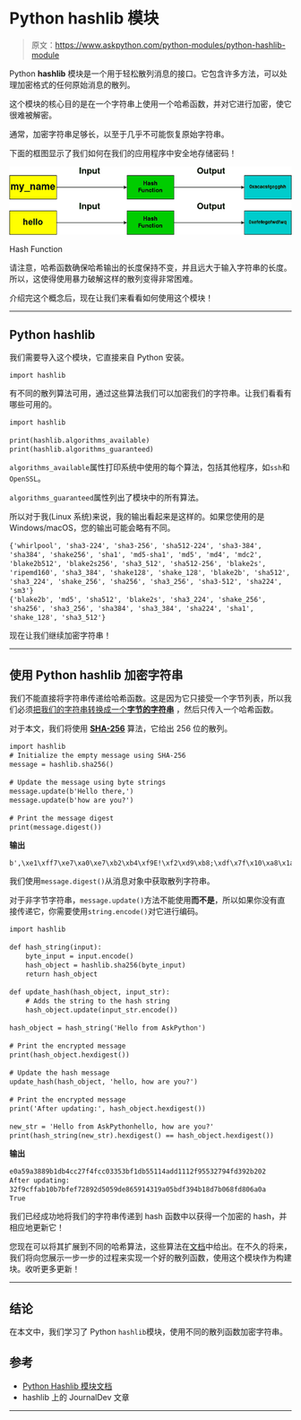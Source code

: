 # Python hashlib 模块

> 原文：<https://www.askpython.com/python-modules/python-hashlib-module>

Python **hashlib** 模块是一个用于轻松散列消息的接口。它包含许多方法，可以处理加密格式的任何原始消息的散列。

这个模块的核心目的是在一个字符串上使用一个哈希函数，并对它进行加密，使它很难被解密。

通常，加密字符串足够长，以至于几乎不可能恢复原始字符串。

下面的框图显示了我们如何在我们的应用程序中安全地存储密码！

![Hash Function](img/dd39459a63065466dc66af826c8541d7.png)

Hash Function

请注意，哈希函数确保哈希输出的长度保持不变，并且远大于输入字符串的长度。所以，这使得使用暴力破解这样的散列变得非常困难。

介绍完这个概念后，现在让我们来看看如何使用这个模块！

* * *

## Python hashlib

我们需要导入这个模块，它直接来自 Python 安装。

```
import hashlib

```

有不同的散列算法可用，通过这些算法我们可以加密我们的字符串。让我们看看有哪些可用的。

```
import hashlib

print(hashlib.algorithms_available)
print(hashlib.algorithms_guaranteed)

```

`algorithms_available`属性打印系统中使用的每个算法，包括其他程序，如`ssh`和`OpenSSL`。

`algorithms_guaranteed`属性列出了模块中的所有算法。

所以对于我(Linux 系统)来说，我的输出看起来是这样的。如果您使用的是 Windows/macOS，您的输出可能会略有不同。

```
{'whirlpool', 'sha3-224', 'sha3-256', 'sha512-224', 'sha3-384', 'sha384', 'shake256', 'sha1', 'md5-sha1', 'md5', 'md4', 'mdc2', 'blake2b512', 'blake2s256', 'sha3_512', 'sha512-256', 'blake2s', 'ripemd160', 'sha3_384', 'shake128', 'shake_128', 'blake2b', 'sha512', 'sha3_224', 'shake_256', 'sha256', 'sha3_256', 'sha3-512', 'sha224', 'sm3'}
{'blake2b', 'md5', 'sha512', 'blake2s', 'sha3_224', 'shake_256', 'sha256', 'sha3_256', 'sha384', 'sha3_384', 'sha224', 'sha1', 'shake_128', 'sha3_512'}

```

现在让我们继续加密字符串！

* * *

## 使用 Python hashlib 加密字符串

我们不能直接将字符串传递给哈希函数。这是因为它只接受一个字节列表，所以我们必须[把我们的字符串转换成一个**字节的字符串**](https://www.askpython.com/python/string/python-string-functions) ，然后只传入一个哈希函数。

对于本文，我们将使用 **[SHA-256](https://en.bitcoinwiki.org/wiki/SHA-256)** 算法，它给出 256 位的散列。

```
import hashlib
# Initialize the empty message using SHA-256
message = hashlib.sha256()

# Update the message using byte strings
message.update(b'Hello there,')
message.update(b'how are you?')

# Print the message digest
print(message.digest())

```

**输出**

```
b',\xe1\xff7\xe7\xa0\xe7\xb2\xb4\xf9E!\xf2\xd9\xb8;\xdf\x7f\x10\xa8\x1ad1\xc0\x7f=\xbb\xb1\xf7\xeb7\xcf'

```

我们使用`message.digest()`从消息对象中获取散列字符串。

对于非字节字符串，`message.update()`方法不能使用**而不是**，所以如果你没有直接传递它，你需要使用`string.encode()`对它进行编码。

```
import hashlib

def hash_string(input):
    byte_input = input.encode()
    hash_object = hashlib.sha256(byte_input)
    return hash_object

def update_hash(hash_object, input_str):
    # Adds the string to the hash string
    hash_object.update(input_str.encode())

hash_object = hash_string('Hello from AskPython')

# Print the encrypted message
print(hash_object.hexdigest())

# Update the hash message
update_hash(hash_object, 'hello, how are you?')

# Print the encrypted message
print('After updating:', hash_object.hexdigest())

new_str = 'Hello from AskPythonhello, how are you?'
print(hash_string(new_str).hexdigest() == hash_object.hexdigest())

```

**输出**

```
e0a59a3889b1db4cc27f4fcc03353bf1db55114add1112f95532794fd392b202
After updating: 32f9cffab10b7bfef72892d5059de865914319a05bdf394b18d7b068fd806a0a
True

```

我们已经成功地将我们的字符串传递到 hash 函数中以获得一个加密的 hash，并相应地更新它！

您现在可以将其扩展到不同的哈希算法，这些算法在[文档](https://docs.python.org/3/library/hashlib.html)中给出。在不久的将来，我们将向您展示一步一步的过程来实现一个好的散列函数，使用这个模块作为构建块。收听更多更新！

* * *

## 结论

在本文中，我们学习了 Python `hashlib`模块，使用不同的散列函数加密字符串。

## 参考

*   [Python Hashlib 模块文档](https://docs.python.org/3/library/hashlib.html)
*   hashlib 上的 JournalDev 文章

* * *